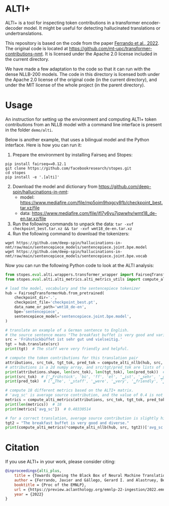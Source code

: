 # ALTI+

ALTI+ is a tool for inspecting token contributions in a transformer encoder-decoder model. It might be useful for detecting hallucinated translations or undertranslations.

This repository is based on the code from the paper [Ferrando et al., 2022](https://arxiv.org/abs/2205.11631). The original code is located at https://github.com/mt-upc/transformer-contributions-nmt. It is licensed under the Apache 2.0 license included in the current directory.

We have made a few adaptation to the code so that it can run with the dense NLLB-200 models. The code in this directory is licensed both under the Apache 2.0 license of the original code (in the current directory), and under the MIT license of the whole project (in the parent directory).

# Usage

An instruction for setting up the environment and computing ALTI+ token contributions from an NLLB model with a command line interface is present in the folder `demo/alti`.

Below is another example, that uses a bilingual model and the Python interface. Here is how you can run it:

1. Prepare the environment by installing Fairseq and Stopes:

```
pip install fairseq==0.12.1
git clone https://github.com/facebookresearch/stopes.git
cd stopes
pip install -e '.[alti]'
```

2. Download the model and dictionary from https://github.com/deep-spin/hallucinations-in-nmt:
   - model: https://www.mediafire.com/file/mp5oim9hqgcy8fb/checkpoint_best.tar.xz/file
   - data: https://www.mediafire.com/file/jfl7y6yu7jqwwhv/wmt18_de-en.tar.xz/file
3. Run the following commands to unpack the data: `tar -xvf checkpoint_best.tar.xz && tar -xvf wmt18_de-en.tar.xz`
4. Run the following command to download the tokenizers:

```
wget https://github.com/deep-spin/hallucinations-in-nmt/raw/main/sentencepiece_models/sentencepiece.joint.bpe.model
wget https://github.com/deep-spin/hallucinations-in-nmt/raw/main/sentencepiece_models/sentencepiece.joint.bpe.vocab
```

Now you can run the following Python code to look at the ALTI analysis:

```Python
from stopes.eval.alti.wrappers.transformer_wrapper import FairseqTransformerHub
from stopes.eval.alti.alti_metrics.alti_metrics_utils import compute_alti_nllb, compute_alti_metrics

# load the model, vocabulary and the sentencepiece tokenizer
hub = FairseqTransformerHub.from_pretrained(
    checkpoint_dir='.',
    checkpoint_file='checkpoint_best.pt',
    data_name_or_path='wmt18_de-en',
    bpe='sentencepiece',
    sentencepiece_model='sentencepiece.joint.bpe.model',
)

# translate an example of a German sentence to English.
# the source sentence means "The breakfast buffet is very good and varied.", so the translation is wrong.
src = 'Frühstückbüffet ist sehr gut und vielseitig.'
tgt = hub.translate(src)
print(tgt)  # The staff were very friendly and helpful.

# compute the token contributions for this translation pair
attributions, src_tok, tgt_tok, pred_tok = compute_alti_nllb(hub, src, tgt)
# attributions is a 2d numpy array, and src/tgt/pred_tok are lists of subword strings
print(attributions.shape, len(src_tok), len(tgt_tok), len(pred_tok))  # (9, 21) 12 9 9
print(src_tok)  # ['▁Frühstück', 'bü', 'ff', 'et', '▁ist', '▁sehr', '▁gut', '▁und', '▁vielseit', 'ig', '.', '</s>']
print(pred_tok)  # ['▁The', '▁staff', '▁were', '▁very', '▁friendly', '▁and', '▁helpful', '.', '</s>']

# compute 18 different metrics based on the ALTI+ matrix.
# 'avg_sc' is average source contribution, and the value of 0.4 is not very high (we expect about 0.5 or more).
metrics = compute_alti_metrics(attributions, src_tok, tgt_tok, pred_tok)
print(len(metrics))  # 18
print(metrics['avg_sc'])  # 0.40330514

# for a correct translation, average source contribution is slightly higher
tgt2 = "The breakfast buffet is very good and diverse."
print(compute_alti_metrics(*compute_alti_nllb(hub, src, tgt2))['avg_sc'])  # 0.47343665
```

# Citation

If you use ALTI+ in your work, please consider citing:

```bibtex
@inproceedings{alti_plus,
    title = {Towards Opening the Black Box of Neural Machine Translation: Source and Target Interpretations of the Transformer},
    author = {Ferrando, Javier and Gállego, Gerard I. and Alastruey, Belen and Escolano, Carlos and Costa-jussà, Marta R.},
    booktitle = {Proc of the EMNLP},
    url = {https://preview.aclanthology.org/emnlp-22-ingestion/2022.emnlp-main.599.pdf},
    year = {2022}
}
```
